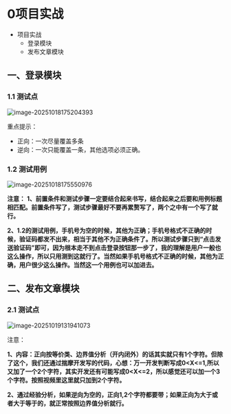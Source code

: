 # 0项目实战

- 项目实战
  - 登录模块
  - 发布文章模块

## 一、登录模块

### 1.1 测试点

![image-20251018175204393](C:\Users\79204\AppData\Roaming\Typora\typora-user-images\image-20251018175204393.png)

重点提示：

- 正向：一次尽量覆盖多条
- 逆向：一次只能覆盖一条，其他选项必须正确。

### 1.2 测试用例

![image-20251018175550976](C:\Users\79204\AppData\Roaming\Typora\typora-user-images\image-20251018175550976.png)

**注意：**
**1、前置条件和测试步骤一定要结合起来书写，结合起来之后要和用例标题相匹配。前置条件写了，测试步骤最好不要再累赘写了，两个之中有一个写了就行。**

**2、1.2的测试用例，手机号为空的时候，其他为正确；手机号格式不正确的时候，验证码都发不出来，相当于其他不为正确条件了。所以测试步骤只到“点击发送验证码”即可，因为根本走不到点击登录按钮那一步了，我的理解是用户一般也这么操作，所以只用测到这就行了。当然如果手机号格式不正确的时候，其他为正确，用户很少这么操作。当然这一个用例也可以加进去。**

## 二、发布文章模块

### 2.1 测试点

![image-20251019131941073](C:\Users\79204\AppData\Roaming\Typora\typora-user-images\image-20251019131941073.png)

注意：

**1、内容：正向按等价类、边界值分析（开内闭外）的话其实就只有1个字符。但除了这个，我们还通过揣摩开发写的代码，心想：万一开发判断写成0<X<=1,所以又加了一个2个字符，其实开发还有可能写成0<X<=2，所以感觉还可以加一个3个字符。按照视频里这里就只加到2个字符。**

**2、通过经验分析，如果逆向为空的，正向1,2个字符都要带；如果正向为大于或者大于等于的，就正常按照边界值分析就行。**